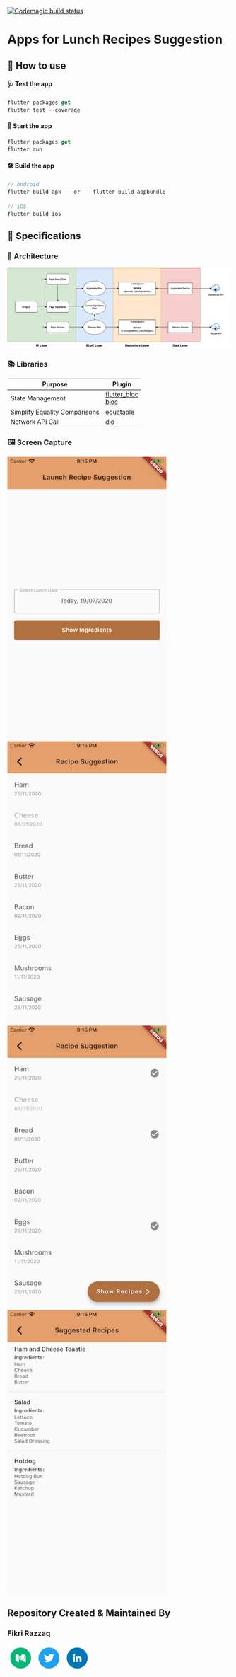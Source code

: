 
[![Codemagic build status](https://api.codemagic.io/apps/5f14bc9a20f1651e4a628154/5f14bc9a20f1651e4a628153/status_badge.svg)](https://codemagic.io/apps/5f14bc9a20f1651e4a628154/5f14bc9a20f1651e4a628153/latest_build)

# Apps for Lunch Recipes Suggestion

## :open_book: How to use

#### :stethoscope: Test the app
```dart
flutter packages get
flutter test --coverage
```

#### :calling: Start the app

```dart
flutter packages get
flutter run
```
#### :hammer_and_wrench: Build the app

```dart
// Android
flutter build apk -- or -- flutter build appbundle

// iOS
flutter build ios
```

## :scroll:	Specifications

### :blue_book:	Architecture
![alt text](screenshot/archictecture.jpg "Architecture")

### :books:	Libraries
| Purpose | Plugin |
| ------ | ------ |
| State Management | [flutter_bloc](https://pub.dev/packages/flutter_bloc)<br/>[bloc](https://pub.dev/packages/bloc)<br/>|
| Simplify Equality Comparisons | [equatable](https://pub.dev/packages/equatable) |
| Network API Call | [dio](https://pub.dev/packages/dio) |

### :framed_picture: Screen Capture

<img src="screenshot/select_date.png" width="360"> <img src="screenshot/ingredients1.png" width="360">
<img src="screenshot/ingredients2.png" width="360"> <img src="screenshot/recipes.png" width="360">

## Repository Created & Maintained By

### Fikri Razzaq

<a href="https://medium.com/@fikrirazzaq"><img src="https://github.com/aritraroy/social-icons/blob/master/medium-icon.png?raw=true" width="60"></a>
<a href="https://twitter.com/fikrirazzaq"><img src="https://github.com/aritraroy/social-icons/blob/master/twitter-icon.png?raw=true" width="60"></a>
<a href="https://linkedin.com/in/fikrirazzaq"><img src="https://github.com/aritraroy/social-icons/blob/master/linkedin-icon.png?raw=true" width="60"></a>

